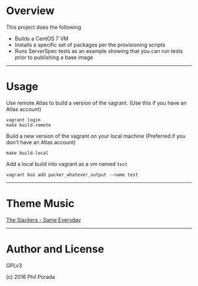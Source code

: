 # Overview

This project does the following
* Builds a CentOS 7 VM
* Installs a specific set of packages per the provisioning scripts
* Runs ServerSpec tests as an example showing that you can run tests prior to publishing a base image

- - - -

# Usage

Use remote Atlas to build a version of the vagrant. (Use this if you have an Atlas account)

    vagrant login
    make build-remote

Build a new version of the vagrant on your local machine (Preferred if you don't have an Atlas account)

    make build-local

Add a local build into vagrant as a vm named `test`

    vagrant box add packer_whatever_output --name test

- - - -
# Theme Music
[The Slackers - Same Everyday](https://www.youtube.com/watch?v=Qy_2OqTvW34)

- - - -
# Author and License

GPLv3

(c) 2016 Phil Porada
